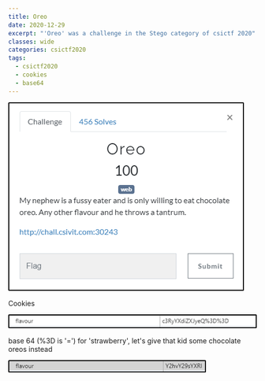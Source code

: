 ```yaml
---
title: Oreo
date: 2020-12-29
excerpt: "'Oreo' was a challenge in the Stego category of csictf 2020"
classes: wide
categories: csictf2020
tags:
  - csictf2020
  - cookies
  - base64
---
```


![img](/assets/images/ctf/csictf2020-web-oreo/0.png)


Cookies



![img](/assets/images/ctf/csictf2020-web-oreo/1.png)


base 64 (%3D is '=') for 'strawberry', let's give that kid some chocolate oreos instead



![img](/assets/images/ctf/csictf2020-web-oreo/2.png)
